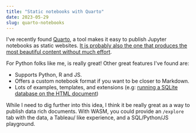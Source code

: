 ```yaml
---
title: "Static notebooks with Quarto"
date: 2023-05-29
slug: quarto-notebooks
---
```


I've recently found [Quarto](https://quarto.org/), a tool makes it easy to publish Jupyter notebooks as static websites. [It is probably also the one that produces the most beautiful content without much effort](https://quartoexample.pages.dev/).

For Python folks like me, is really great! Other great features I've found are:

- Supports Python, R and JS.
- Offers a custom notebook format if you want to be closer to Markdown.
- Lots of examples, templates, and extensions (e.g: [running a SQLite database on the HTML document](https://github.com/shafayetShafee/interactive-sql))

While I need to dig further into this idea, I think it be really great as a way to publish data rich documents. With WASM, you could provide an `/explore` tab with the data, a Tableau/ like experience, and a SQL/Python/JS playground.
